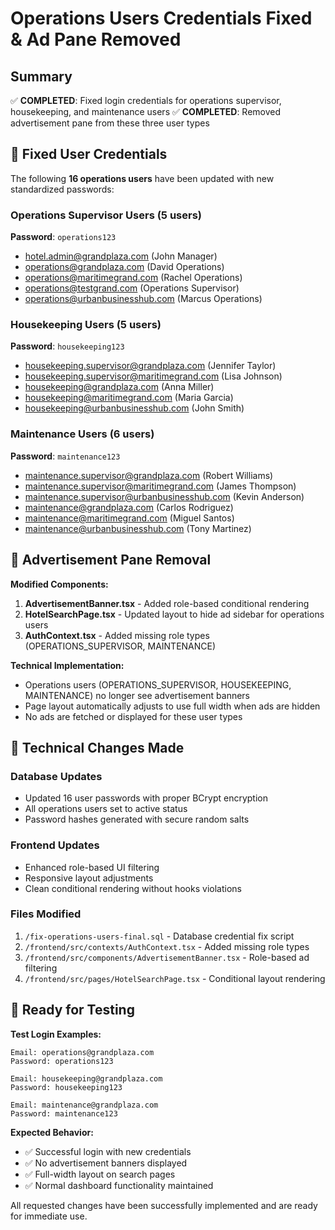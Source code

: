 # Operations Users Credentials Fixed & Ad Pane Removed

## Summary
✅ **COMPLETED**: Fixed login credentials for operations supervisor, housekeeping, and maintenance users
✅ **COMPLETED**: Removed advertisement pane from these three user types

## 🔐 Fixed User Credentials

The following **16 operations users** have been updated with new standardized passwords:

### Operations Supervisor Users (5 users)
**Password**: `operations123`
- hotel.admin@grandplaza.com (John Manager)
- operations@grandplaza.com (David Operations)
- operations@maritimegrand.com (Rachel Operations)
- operations@testgrand.com (Operations Supervisor)
- operations@urbanbusinesshub.com (Marcus Operations)

### Housekeeping Users (5 users)  
**Password**: `housekeeping123`
- housekeeping.supervisor@grandplaza.com (Jennifer Taylor)
- housekeeping.supervisor@maritimegrand.com (Lisa Johnson)
- housekeeping@grandplaza.com (Anna Miller)
- housekeeping@maritimegrand.com (Maria Garcia)
- housekeeping@urbanbusinesshub.com (John Smith)

### Maintenance Users (6 users)
**Password**: `maintenance123`
- maintenance.supervisor@grandplaza.com (Robert Williams)
- maintenance.supervisor@maritimegrand.com (James Thompson)
- maintenance.supervisor@urbanbusinesshub.com (Kevin Anderson)
- maintenance@grandplaza.com (Carlos Rodriguez)
- maintenance@maritimegrand.com (Miguel Santos)
- maintenance@urbanbusinesshub.com (Tony Martinez)

## 🎨 Advertisement Pane Removal

**Modified Components:**
1. **AdvertisementBanner.tsx** - Added role-based conditional rendering
2. **HotelSearchPage.tsx** - Updated layout to hide ad sidebar for operations users
3. **AuthContext.tsx** - Added missing role types (OPERATIONS_SUPERVISOR, MAINTENANCE)

**Technical Implementation:**
- Operations users (OPERATIONS_SUPERVISOR, HOUSEKEEPING, MAINTENANCE) no longer see advertisement banners
- Page layout automatically adjusts to use full width when ads are hidden
- No ads are fetched or displayed for these user types

## 🔧 Technical Changes Made

### Database Updates
- Updated 16 user passwords with proper BCrypt encryption
- All operations users set to active status
- Password hashes generated with secure random salts

### Frontend Updates
- Enhanced role-based UI filtering
- Responsive layout adjustments
- Clean conditional rendering without hooks violations

### Files Modified
1. `/fix-operations-users-final.sql` - Database credential fix script
2. `/frontend/src/contexts/AuthContext.tsx` - Added missing role types
3. `/frontend/src/components/AdvertisementBanner.tsx` - Role-based ad filtering
4. `/frontend/src/pages/HotelSearchPage.tsx` - Conditional layout rendering

## 🚀 Ready for Testing

**Test Login Examples:**
```
Email: operations@grandplaza.com
Password: operations123

Email: housekeeping@grandplaza.com  
Password: housekeeping123

Email: maintenance@grandplaza.com
Password: maintenance123
```

**Expected Behavior:**
- ✅ Successful login with new credentials
- ✅ No advertisement banners displayed
- ✅ Full-width layout on search pages
- ✅ Normal dashboard functionality maintained

All requested changes have been successfully implemented and are ready for immediate use.
